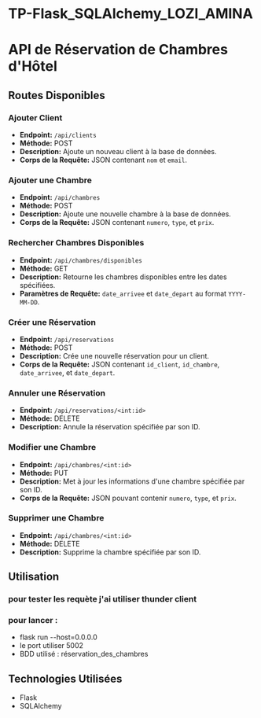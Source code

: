 # TP-Flask_SQLAlchemy_LOZI_AMINA

# API de Réservation de Chambres d'Hôtel

## Routes Disponibles


### Ajouter Client
- **Endpoint:** `/api/clients`
- **Méthode:** POST
- **Description:** Ajoute un nouveau client à la base de données.
- **Corps de la Requête:** JSON contenant `nom` et `email`.

### Ajouter une Chambre
- **Endpoint:** `/api/chambres`
- **Méthode:** POST
- **Description:** Ajoute une nouvelle chambre à la base de données.
- **Corps de la Requête:** JSON contenant `numero`, `type`, et `prix`.

### Rechercher Chambres Disponibles
- **Endpoint:** `/api/chambres/disponibles`
- **Méthode:** GET
- **Description:** Retourne les chambres disponibles entre les dates spécifiées.
- **Paramètres de Requête:** `date_arrivee` et `date_depart` au format `YYYY-MM-DD`.

### Créer une Réservation
- **Endpoint:** `/api/reservations`
- **Méthode:** POST
- **Description:** Crée une nouvelle réservation pour un client.
- **Corps de la Requête:** JSON contenant `id_client`, `id_chambre`, `date_arrivee`, et `date_depart`.

### Annuler une Réservation
- **Endpoint:** `/api/reservations/<int:id>`
- **Méthode:** DELETE
- **Description:** Annule la réservation spécifiée par son ID.

### Modifier une Chambre
- **Endpoint:** `/api/chambres/<int:id>`
- **Méthode:** PUT
- **Description:** Met à jour les informations d'une chambre spécifiée par son ID.
- **Corps de la Requête:** JSON pouvant contenir `numero`, `type`, et `prix`.

### Supprimer une Chambre
- **Endpoint:** `/api/chambres/<int:id>`
- **Méthode:** DELETE
- **Description:** Supprime la chambre spécifiée par son ID.

## Utilisation

### pour tester les requète j'ai utiliser thunder client 

### pour lancer : 
- flask run --host=0.0.0.0
- le port utiliser 5002
- BDD utilisé : réservation_des_chambres

## Technologies Utilisées

- Flask
- SQLAlchemy
